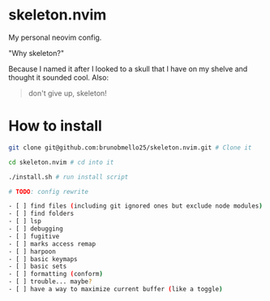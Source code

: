 # skeleton.nvim

My personal neovim config.

"Why skeleton?"

Because I named it after I looked to a skull that I have on my shelve and thought it sounded cool. Also:

> don't give up, skeleton!

# How to install

```bash
git clone git@github.com:brunobmello25/skeleton.nvim.git # Clone it

cd skeleton.nvim # cd into it

./install.sh # run install script

# TODO: config rewrite

- [ ] find files (including git ignored ones but exclude node modules)
- [ ] find folders
- [ ] lsp
- [ ] debugging
- [ ] fugitive
- [ ] marks access remap
- [ ] harpoon
- [ ] basic keymaps
- [ ] basic sets
- [ ] formatting (conform)
- [ ] trouble... maybe?
- [ ] have a way to maximize current buffer (like a toggle)
